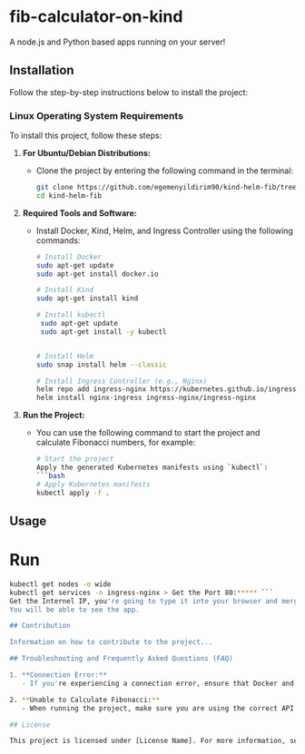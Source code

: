 # fib-calculator-on-kind

A node.js and Python based apps running on your server!

## Installation

Follow the step-by-step instructions below to install the project:

### Linux Operating System Requirements

To install this project, follow these steps:

1. **For Ubuntu/Debian Distributions:**
   - Clone the project by entering the following command in the terminal:
     ```bash
     git clone https://github.com/egemenyildirim90/kind-helm-fib/tree/master
     cd kind-helm-fib
     ```

2. **Required Tools and Software:**
   - Install Docker, Kind, Helm, and Ingress Controller using the following commands:
     ```bash
     # Install Docker
     sudo apt-get update
     sudo apt-get install docker.io

     # Install Kind
     sudo apt-get install kind

     # Install kubectl
      sudo apt-get update
      sudo apt-get install -y kubectl


     # Install Helm
     sudo snap install helm --classic

     # Install Ingress Controller (e.g., Nginx)
     helm repo add ingress-nginx https://kubernetes.github.io/ingress-nginx
     helm install nginx-ingress ingress-nginx/ingress-nginx
     ```

3. **Run the Project:**
   - You can use the following command to start the project and calculate Fibonacci numbers, for example:
     ```bash
     # Start the project
     Apply the generated Kubernetes manifests using `kubectl`:
     ```bash
     # Apply Kubernetes manifests
     kubectl apply -f .
     ```

## Usage
# Run
```bash
kubectl get nodes -o wide 
kubectl get services -n ingress-nginx > Get the Port 80:***** ```
Get the Internel IP, you're going to type it into your browser and merge them through the browser. For example: 172.10.2.1:31100
You will be able to see the app.

## Contribution

Information on how to contribute to the project...

## Troubleshooting and Frequently Asked Questions (FAQ)

1. **Connection Error:**
   - If you're experiencing a connection error, ensure that Docker and Kind are installed correctly.

2. **Unable to Calculate Fibonacci:**
   - When running the project, make sure you are using the correct API endpoint for Fibonacci calculations.

## License

This project is licensed under [License Name]. For more information, see the [License File](LICENSE)...
